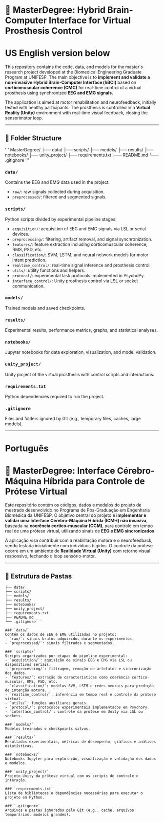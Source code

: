 # 🧠 MasterDegree: Hybrid Brain-Computer Interface for Virtual Prosthesis Control

# **US English version below**

This repository contains the code, data, and models for the master's research project developed at the Biomedical Engineering Graduate Program at UNIFESP. The main objective is to **implement and validate a non-invasive Hybrid Brain-Computer Interface (hBCI)** based on **corticomuscular coherence (CMC)** for real-time control of a virtual prosthesis using synchronized **EEG and EMG signals**.

The application is aimed at motor rehabilitation and neurofeedback, initially tested with healthy participants. The prosthesis is controlled in a **Virtual Reality (Unity)** environment with real-time visual feedback, closing the sensorimotor loop.

---

## 📂 Folder Structure
'''
MasterDegree/
├── data/
├── scripts/
├── models/
├── results/
├── notebooks/
├── unity_project/
├── requirements.txt
├── README.md
└── .gitignore
'''


### `data/`
Contains the EEG and EMG data used in the project:
- `raw/`: raw signals collected during acquisition.
- `preprocessed/`: filtered and segmented signals.

### `scripts/`
Python scripts divided by experimental pipeline stages:
- `acquisition/`: acquisition of EEG and EMG signals via LSL or serial devices.
- `preprocessing/`: filtering, artifact removal, and signal synchronization.
- `features/`: feature extraction including corticomuscular coherence, RMS, PSD, etc.
- `classification/`: SVM, LSTM, and neural network models for motor intent prediction.
- `realtime_control/`: real-time signal inference and prosthesis control.
- `utils/`: utility functions and helpers.
- `protocol/`: experimental task protocols implemented in PsychoPy.
- `interface_control/`: Unity prosthesis control via LSL or socket communication.

### `models/`
Trained models and saved checkpoints.

### `results/`
Experimental results, performance metrics, graphs, and statistical analyses.

### `notebooks/`
Jupyter notebooks for data exploration, visualization, and model validation.

### `unity_project/`
Unity project of the virtual prosthesis with control scripts and interactions.

### `requirements.txt`
Python dependencies required to run the project.

### `.gitignore`
Files and folders ignored by Git (e.g., temporary files, caches, large models).

---

# **Português**

# 🧠 MasterDegree: Interface Cérebro-Máquina Híbrida para Controle de Prótese Virtual

Este repositório contém os códigos, dados e modelos do projeto de mestrado desenvolvido no Programa de Pós-Graduação em Engenharia Biomédica da UNIFESP. O objetivo central do projeto é **implementar e validar uma Interface Cérebro-Máquina Híbrida (ICMH) não invasiva**, baseada na **coerência cortico-muscular (CCM)**, para controle em tempo real de uma prótese virtual, utilizando sinais de **EEG e EMG sincronizados**.

A aplicação visa contribuir com a reabilitação motora e o neurofeedback, sendo testada inicialmente com indivíduos hígidos. O controle da prótese ocorre em um ambiente de **Realidade Virtual (Unity)** com retorno visual responsivo, fechando o loop sensório-motor.

---

## 📂 Estrutura de Pastas

```MasterDegree/
├── data/
├── scripts/
├── models/
├── results/
├── notebooks/
├── unity_project/
├── requirements.txt
├── README.md
└── .gitignore```

### `data/`
Contém os dados de EEG e EMG utilizados no projeto:
- `raw/`: sinais brutos adquiridos durante os experimentos.
- `preprocessed/`: sinais filtrados e segmentados.

### `scripts/`
Scripts organizados por etapas do pipeline experimental:
- `acquisition/`: aquisição de sinais EEG e EMG via LSL ou dispositivos seriais.
- `preprocessing/`: filtragem, remoção de artefatos e sincronização dos dados.
- `features/`: extração de características como coerência cortico-muscular, RMS, PSD, etc.
- `classification/`: modelos SVM, LSTM e redes neurais para predição de intenção motora.
- `realtime_control/`: inferência em tempo real e controle da prótese virtual.
- `utils/`: funções auxiliares gerais.
- `protocol/`: protocolos experimentais implementados em PsychoPy.
- `interface_control/`: controle da prótese em Unity via LSL ou sockets.

### `models/`
Modelos treinados e checkpoints salvos.

### `results/`
Resultados experimentais, métricas de desempenho, gráficos e análises estatísticas.

### `notebooks/`
Notebooks Jupyter para exploração, visualização e validação dos dados e modelos.

### `unity_project/`
Projeto Unity da prótese virtual com os scripts de controle e interação.

### `requirements.txt`
Lista de bibliotecas e dependências necessárias para executar o projeto em Python.

### `.gitignore`
Arquivos e pastas ignorados pelo Git (e.g., cache, arquivos temporários, modelos grandes).
